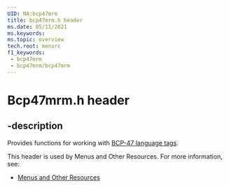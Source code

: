 ```yaml
---
UID: NA:bcp47mrm
title: bcp47mrm.h header
ms.date: 05/11/2021
ms.keywords: 
ms.topic: overview
tech.root: menurc
f1_keywords:
 - bcp47mrm
 - bcp47mrm/bcp47mrm
---
```


# Bcp47mrm.h header

## -description

Provides functions for working with [BCP-47 language tags](https://tools.ietf.org/html/bcp47).

This header is used by Menus and Other Resources. For more information, see:

- [Menus and Other Resources](../_menurc/index.md)

